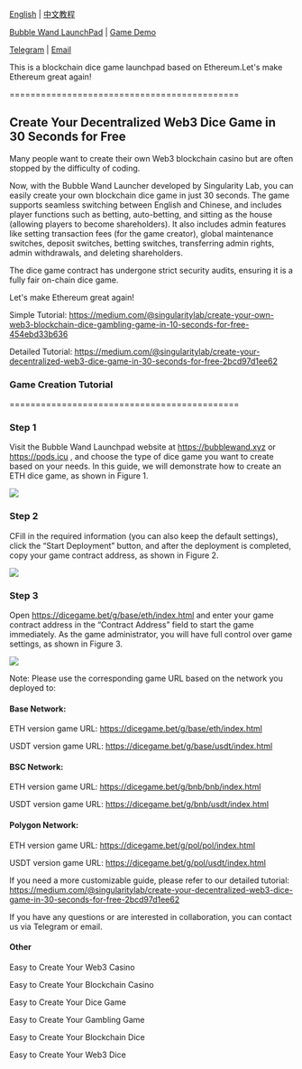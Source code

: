[English](https://github.com/0xSingularityLab/bubblewand/blob/main/README.md) | [中文教程](https://github.com/0xSingularityLab/bubblewand/blob/main/README_ZH.md)

[Bubble Wand LaunchPad](https://bubblewand.xyz/) | [Game Demo](https://dicegame.bet/) 

[Telegram](https://t.me/slabdao)  | [Email](mailto:singularitylab@tuta.io) 

This is a blockchain dice game launchpad based on Ethereum.Let's make Ethereum great again!

============================================

## Create Your Decentralized Web3 Dice Game in 30 Seconds for Free

Many people want to create their own Web3 blockchain casino but are often stopped by the difficulty of coding. 

Now, with the Bubble Wand Launcher developed by Singularity Lab, you can easily create your own blockchain dice game in just 30 seconds. The game supports seamless switching between English and Chinese, and includes player functions such as betting, auto-betting, and sitting as the house (allowing players to become shareholders). It also includes admin features like setting transaction fees (for the game creator), global maintenance switches, deposit switches, betting switches, transferring admin rights, admin withdrawals, and deleting shareholders.

The dice game contract has undergone strict security audits, ensuring it is a fully fair on-chain dice game.

Let's make Ethereum great again!

Simple Tutorial:
https://medium.com/@singularitylab/create-your-own-web3-blockchain-dice-gambling-game-in-10-seconds-for-free-454ebd33b636

Detailed Tutorial:
https://medium.com/@singularitylab/create-your-decentralized-web3-dice-game-in-30-seconds-for-free-2bcd97d1ee62

### Game Creation Tutorial
============================================
### Step 1
Visit the Bubble Wand Launchpad website at https://bubblewand.xyz or https://pods.icu , and choose the type of dice game you want to create based on your needs. In this guide, we will demonstrate how to create an ETH dice game, as shown in Figure 1.

![](https://miro.medium.com/v2/resize:fit:1400/format:webp/1*ZbrtlEBqJ8EbWzZ-jOi9Lg.png)

### Step 2
CFill in the required information (you can also keep the default settings), click the “Start Deployment” button, and after the deployment is completed, copy your game contract address, as shown in Figure 2.

![](https://miro.medium.com/v2/resize:fit:1400/format:webp/1*-fGYZbThNCObI7EWI1jjbA.png)

### Step 3
Open https://dicegame.bet/g/base/eth/index.html and enter your game contract address in the “Contract Address” field to start the game immediately. As the game administrator, you will have full control over game settings, as shown in Figure 3.

![](https://miro.medium.com/v2/resize:fit:1400/format:webp/1*OyFOwCW4W97qCTXWPu5jDQ.png)

Note: Please use the corresponding game URL based on the network you deployed to:

#### Base Network:
ETH version game URL: https://dicegame.bet/g/base/eth/index.html

USDT version game URL: https://dicegame.bet/g/base/usdt/index.html

#### BSC Network:
ETH version game URL: https://dicegame.bet/g/bnb/bnb/index.html

USDT version game URL: https://dicegame.bet/g/bnb/usdt/index.html

#### Polygon Network:
ETH version game URL: https://dicegame.bet/g/pol/pol/index.html

USDT version game URL: https://dicegame.bet/g/pol/usdt/index.html

If you need a more customizable guide, please refer to our detailed tutorial: 
https://medium.com/@singularitylab/create-your-decentralized-web3-dice-game-in-30-seconds-for-free-2bcd97d1ee62

If you have any questions or are interested in collaboration, you can contact us via Telegram or email.

#### Other
Easy to Create Your Web3 Casino

Easy to Create Your Blockchain Casino

Easy to Create Your Dice Game

Easy to Create Your Gambling Game

Easy to Create Your Blockchain Dice

Easy to Create Your Web3 Dice